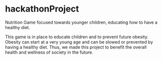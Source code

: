 # hackathonProject
Nutrition Game focused towards younger children, educating how to have a healthy diet.

This game is in place to educate children and to prevent future obesity.
Obesity can start at a very young age and can be slowed or prevented by having a healthy diet.
Thus, we made this project to benefit the overall health and wellness of society in the future.
